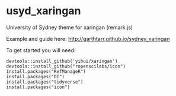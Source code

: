 # usyd_xaringan
University of Sydney theme for xaringan (remark.js)


Example and guide here: http://garthtarr.github.io/sydney_xaringan

To get started you will need:

```
devtools::install_github('yihui/xaringan')
devtools::install_github("ropenscilabs/icon")
install.packages("RefManageR")
install.packages("DT")
install.packages("tidyverse")
install.packages("icon")
```